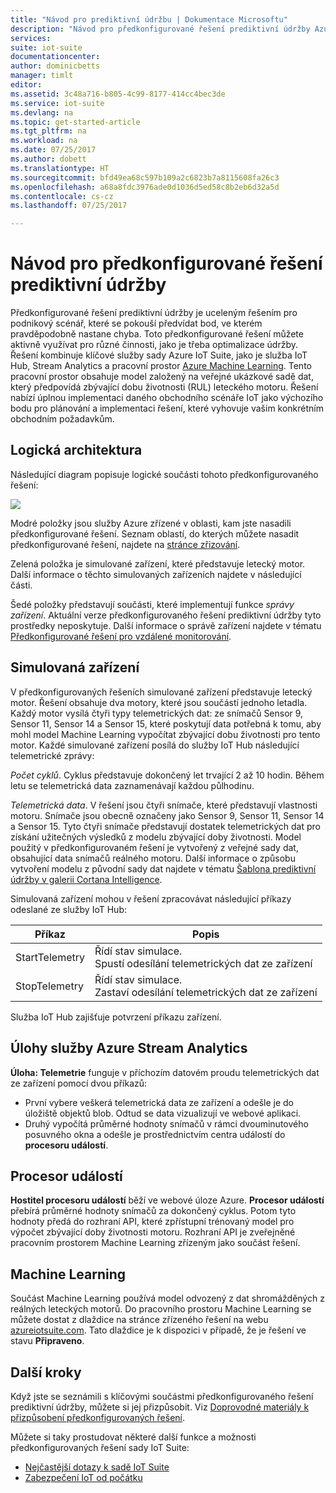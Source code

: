 ```yaml
---
title: "Návod pro prediktivní údržbu | Dokumentace Microsoftu"
description: "Návod pro předkonfigurované řešení prediktivní údržby Azure IoT."
services: 
suite: iot-suite
documentationcenter: 
author: dominicbetts
manager: timlt
editor: 
ms.assetid: 3c48a716-b805-4c99-8177-414cc4bec3de
ms.service: iot-suite
ms.devlang: na
ms.topic: get-started-article
ms.tgt_pltfrm: na
ms.workload: na
ms.date: 07/25/2017
ms.author: dobett
ms.translationtype: HT
ms.sourcegitcommit: bfd49ea68c597b109a2c6823b7a8115608fa26c3
ms.openlocfilehash: a68a8fdc3976ade0d1036d5ed58c8b2eb6d32a5d
ms.contentlocale: cs-cz
ms.lasthandoff: 07/25/2017

---
```

# <a name="predictive-maintenance-preconfigured-solution-walkthrough"></a>Návod pro předkonfigurované řešení prediktivní údržby

Předkonfigurované řešení prediktivní údržby je uceleným řešením pro podnikový scénář, které se pokouší předvídat bod, ve kterém pravděpodobně nastane chyba. Toto předkonfigurované řešení můžete aktivně využívat pro různé činnosti, jako je třeba optimalizace údržby. Řešení kombinuje klíčové služby sady Azure IoT Suite, jako je služba IoT Hub, Stream Analytics a pracovní prostor [Azure Machine Learning][lnk-machine-learning]. Tento pracovní prostor obsahuje model založený na veřejné ukázkové sadě dat, který předpovídá zbývající dobu životnosti (RUL) leteckého motoru. Řešení nabízí úplnou implementaci daného obchodního scénáře IoT jako výchozího bodu pro plánování a implementaci řešení, které vyhovuje vašim konkrétním obchodním požadavkům.

## <a name="logical-architecture"></a>Logická architektura

Následující diagram popisuje logické součásti tohoto předkonfigurovaného řešení:

![][img-architecture]

Modré položky jsou služby Azure zřízené v oblasti, kam jste nasadili předkonfigurované řešení. Seznam oblastí, do kterých můžete nasadit předkonfigurované řešení, najdete na [stránce zřizování][lnk-azureiotsuite].

Zelená položka je simulované zařízení, které představuje letecký motor. Další informace o těchto simulovaných zařízeních najdete v následující části.

Šedé položky představují součásti, které implementují funkce *správy zařízení*. Aktuální verze předkonfigurovaného řešení prediktivní údržby tyto prostředky neposkytuje. Další informace o správě zařízení najdete v tématu [Předkonfigurované řešení pro vzdálené monitorování][lnk-remote-monitoring].

## <a name="simulated-devices"></a>Simulovaná zařízení

V předkonfigurovaných řešeních simulované zařízení představuje letecký motor. Řešení obsahuje dva motory, které jsou součástí jednoho letadla. Každý motor vysílá čtyři typy telemetrických dat: ze snímačů Sensor 9, Sensor 11, Sensor 14 a Sensor 15, které poskytují data potřebná k tomu, aby mohl model Machine Learning vypočítat zbývající dobu životnosti pro tento motor. Každé simulované zařízení posílá do služby IoT Hub následující telemetrické zprávy:

*Počet cyklů*. Cyklus představuje dokončený let trvající 2 až 10 hodin. Během letu se telemetrická data zaznamenávají každou půlhodinu.

*Telemetrická data*. V řešení jsou čtyři snímače, které představují vlastnosti motoru. Snímače jsou obecně označeny jako Sensor 9, Sensor 11, Sensor 14 a Sensor 15. Tyto čtyři snímače představují dostatek telemetrických dat pro získání užitečných výsledků z modelu zbývající doby životnosti. Model použitý v předkonfigurovaném řešení je vytvořený z veřejné sady dat, obsahující data snímačů reálného motoru. Další informace o způsobu vytvoření modelu z původní sady dat najdete v tématu [Šablona prediktivní údržby v galerii Cortana Intelligence][lnk-cortana-analytics].

Simulovaná zařízení mohou v řešení zpracovávat následující příkazy odeslané ze služby IoT Hub:

| Příkaz | Popis |
| --- | --- |
| StartTelemetry |Řídí stav simulace.<br/>Spustí odesílání telemetrických dat ze zařízení |
| StopTelemetry |Řídí stav simulace.<br/>Zastaví odesílání telemetrických dat ze zařízení |

Služba IoT Hub zajišťuje potvrzení příkazu zařízení.

## <a name="azure-stream-analytics-job"></a>Úlohy služby Azure Stream Analytics

**Úloha: Telemetrie** funguje v příchozím datovém proudu telemetrických dat ze zařízení pomocí dvou příkazů:

* První vybere veškerá telemetrická data ze zařízení a odešle je do úložiště objektů blob. Odtud se data vizualizují ve webové aplikaci.
* Druhý vypočítá průměrné hodnoty snímačů v rámci dvouminutového posuvného okna a odešle je prostřednictvím centra událostí do **procesoru událostí**.

## <a name="event-processor"></a>Procesor událostí
**Hostitel procesoru událostí** běží ve webové úloze Azure. **Procesor událostí** přebírá průměrné hodnoty snímačů za dokončený cyklus. Potom tyto hodnoty předá do rozhraní API, které zpřístupní trénovaný model pro výpočet zbývající doby životnosti motoru. Rozhraní API je zveřejněné pracovním prostorem Machine Learning zřízeným jako součást řešení.

## <a name="machine-learning"></a>Machine Learning
Součást Machine Learning používá model odvozený z dat shromážděných z reálných leteckých motorů. Do pracovního prostoru Machine Learning se můžete dostat z dlaždice na stránce zřízeného řešení na webu [azureiotsuite.com][lnk-azureiotsuite]. Tato dlaždice je k dispozici v případě, že je řešení ve stavu **Připraveno**.


## <a name="next-steps"></a>Další kroky
Když jste se seznámili s klíčovými součástmi předkonfigurovaného řešení prediktivní údržby, můžete si jej přizpůsobit. Viz [Doprovodné materiály k přizpůsobení předkonfigurovaných řešení][lnk-customize].

Můžete si taky prostudovat některé další funkce a možnosti předkonfigurovaných řešení sady IoT Suite:

* [Nejčastější dotazy k sadě IoT Suite][lnk-faq]
* [Zabezpečení IoT od počátku][lnk-security-groundup]

[img-architecture]: media/iot-suite-predictive-walkthrough/architecture.png

[lnk-remote-monitoring]: iot-suite-remote-monitoring-sample-walkthrough.md
[lnk-cortana-analytics]: http://gallery.cortanaintelligence.com/Collection/Predictive-Maintenance-Template-3
[lnk-azureiotsuite]: https://www.azureiotsuite.com/
[lnk-customize]: iot-suite-guidance-on-customizing-preconfigured-solutions.md
[lnk-faq]: iot-suite-faq.md
[lnk-security-groundup]: securing-iot-ground-up.md
[lnk-machine-learning]: https://azure.microsoft.com/services/machine-learning/
